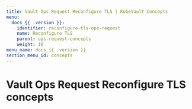 ```yaml
---
title: Vault Ops Request Reconfigure TLS | KubeVault Concepts
menu:
  docs_{{ .version }}:
    identifier: reconfigure-tls-ops-request
    name: Reconfigure TLS
    parent: ops-request-concepts
    weight: 10
menu_name: docs_{{ .version }}
section_menu_id: concepts
---
```


# Vault Ops Request Reconfigure TLS concepts
